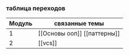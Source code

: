 ### таблица переходов
| Модуль | связанные темы              |
| ------ | --------------------------- |
| 1      | [[Основы ооп]] [[паттерны]] |
| 2      | [[vcs]]                            |
